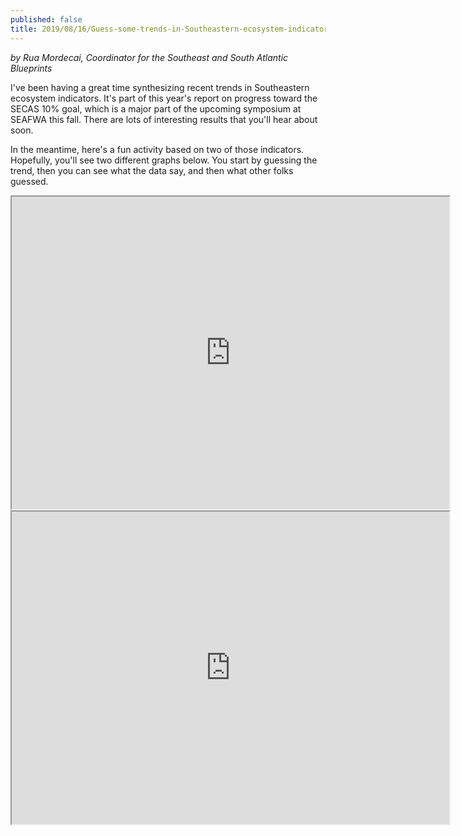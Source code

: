 ```yaml
---
published: false
title: 2019/08/16/Guess-some-trends-in-Southeastern-ecosystem-indicators.md
---
```

_by Rua Mordecai, Coordinator for the Southeast and South Atlantic Blueprints_

I've been having a great time synthesizing recent trends in Southeastern ecosystem indicators. It's part of this year's report on progress toward the SECAS 10% goal, which is a major part of the upcoming symposium at SEAFWA this fall. There are lots of interesting results that you'll hear about soon.

In the meantime, here's a fun activity based on two of those indicators. Hopefully, you'll see two different graphs below. You start by guessing the trend, then you can see what the data say, and then what other folks guessed.

<iframe src="https://drawit.mucollective.co/vis/cp9p3vDZy6SBwTqhjLCbrbCRoLm2/-Lm5dVSAz7lAvbLtSjBB" width="700" height="500">
</iframe>
<iframe src="https://drawit.mucollective.co/vis/cp9p3vDZy6SBwTqhjLCbrbCRoLm2/-Lm5WMI9vXseEpn5hgeM" width="700" height="500">
</iframe>
